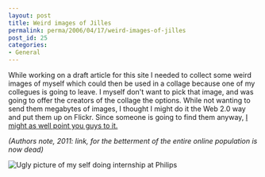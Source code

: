 ```yaml
---
layout: post
title: Weird images of Jilles
permalink: perma/2006/04/17/weird-images-of-jilles
post_id: 25
categories: 
- General
---
```


While working on a draft article for this site I needed to collect some weird
images of myself which could then be used in a collage because one of my
collegues is going to leave. I myself don't want to pick that image, and was
going to offer the creators of the collage the options. While not wanting to
send them megabytes of images, I thought I might do it the Web 2.0 way and put
them up on Flickr. Since someone is going to find them anyway, [I might as well
point you guys to
it.](http://www.flickr.com/photos/jilles/sets/72057594109781558/) 

*(Authors note, 2011: link, for the betterment of the entire online population
is now dead)*

![Ugly picture of my self doing internship at Philips][thumb]

[thumb]: {{site.baseurl}}/photos/jilles_thumbnail_at_philips.jpg
